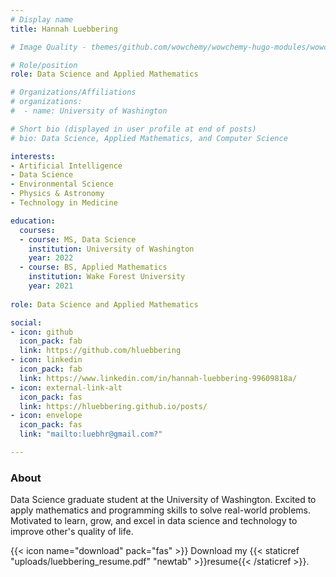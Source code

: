 ```yaml
---
# Display name
title: Hannah Luebbering

# Image Quality - themes/github.com/wowchemy/wowchemy-hugo-modules/wowchemy/v5/layouts/partials/widgets/about.html

# Role/position
role: Data Science and Applied Mathematics

# Organizations/Affiliations
# organizations:
#  - name: University of Washington

# Short bio (displayed in user profile at end of posts)
# bio: Data Science, Applied Mathematics, and Computer Science

interests:
- Artificial Intelligence
- Data Science
- Environmental Science
- Physics & Astronomy
- Technology in Medicine

education:
  courses:
  - course: MS, Data Science
    institution: University of Washington
    year: 2022
  - course: BS, Applied Mathematics
    institution: Wake Forest University
    year: 2021
    
role: Data Science and Applied Mathematics

social:
- icon: github
  icon_pack: fab
  link: https://github.com/hluebbering
- icon: linkedin
  icon_pack: fab
  link: https://www.linkedin.com/in/hannah-luebbering-99609818a/
- icon: external-link-alt
  icon_pack: fas
  link: https://hluebbering.github.io/posts/
- icon: envelope
  icon_pack: fas
  link: "mailto:luebhr@gmail.com?"

---
```


### About 

Data Science graduate student at the University of Washington. Excited to apply mathematics and programming skills to solve real-world problems. Motivated to learn, grow, and excel in data science and technology to improve other's quality of life.


{{< icon name="download" pack="fas" >}} Download my {{< staticref "uploads/luebbering_resume.pdf" "newtab" >}}resume{{< /staticref >}}.
